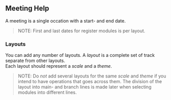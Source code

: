 ﻿## Meeting Help
A meeting is a single occation with a start- and end date.

>NOTE: First and last dates for register modules is per layout.

### Layouts
You can add any number of layouts.
A *layout* is a complete set of track separate from other layouts.  
Each layout should represent a *scale* and a *theme*.

> NOTE: Do *not* add several layouts for the same *scale* and *theme* if you intend to have operations that goes across them.
The division of the layout into main- and branch lines is made later when selecting modules into different lines.
 
